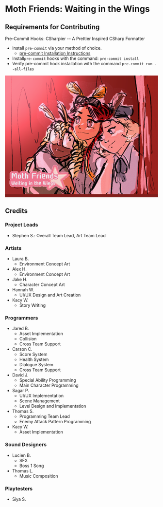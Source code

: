 # Moth Friends: Waiting in the Wings

## Requirements for Contributing

Pre-Commit Hooks: CSharpier -- A Prettier Inspired CSharp Formatter
- Install `pre-commit` via your method of choice.
    - [pre-commit Installation Instructions](https://pre-commit.com/#install)
- Install`pre-commit` hooks with the command: `pre-commit install`
- Verify pre-commit hook installation with the command `pre-commit run --all-files`

![The Girls](./imgs/GirlsArtwork.png)

## Credits

### Project Leads
- Stephen S.: Overall Team Lead, Art Team Lead

### Artists
- Laura B.
    - Environment Concept Art
- Alex H.
    - Environment Concept Art
- Jake H.
    - Character Concept Art
- Hannah W.
    - UI/UX Design and Art Creation
- Kacy W.
    - Story Writing

### Programmers
- Jared B.
    - Asset Implementation
    - Collision
    - Cross Team Support
- Carson C.
    - Score System
    - Health System
    - Dialogue System
    - Cross Team Support
- David J.
    - Special Ability Programming
    - Main Character Programming
- Sagar P.
    - UI/UX Implementation
    - Scene Management
    - Level Design and Implementation
- Thomas S.
    - Programming Team Lead
    - Enemy Attack Pattern Programming
- Kacy W.
    - Asset Implementation

### Sound Designers
- Lucien B.
    - SFX
    - Boss 1 Song
- Thomas L.
    - Music Composition

### Playtesters
- Siya S.
